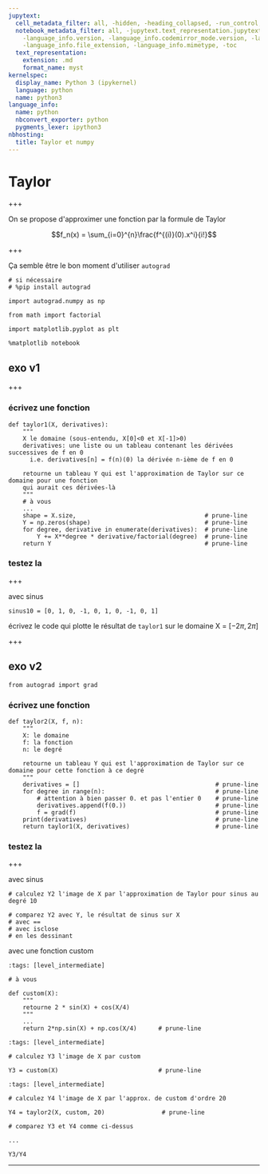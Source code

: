 ```yaml
---
jupytext:
  cell_metadata_filter: all, -hidden, -heading_collapsed, -run_control, -trusted
  notebook_metadata_filter: all, -jupytext.text_representation.jupytext_version, -jupytext.text_representation.format_version,
    -language_info.version, -language_info.codemirror_mode.version, -language_info.codemirror_mode,
    -language_info.file_extension, -language_info.mimetype, -toc
  text_representation:
    extension: .md
    format_name: myst
kernelspec:
  display_name: Python 3 (ipykernel)
  language: python
  name: python3
language_info:
  name: python
  nbconvert_exporter: python
  pygments_lexer: ipython3
nbhosting:
  title: Taylor et numpy
---
```


# Taylor

+++

On se propose d'approximer une fonction par la formule de Taylor

$$f_n(x) = \sum_{i=0}^{n}\frac{f^{(i)}(0).x^i}{i!}$$

+++

Ça semble être le bon moment d'utiliser `autograd`

```{code-cell} ipython3
# si nécessaire
# %pip install autograd

import autograd.numpy as np

from math import factorial
```

```{code-cell} ipython3
import matplotlib.pyplot as plt

%matplotlib notebook
```

## exo v1

+++

### écrivez une fonction

```{code-cell} ipython3
def taylor1(X, derivatives):
    """
    X le domaine (sous-entendu, X[0]<0 et X[-1]>0)
    derivatives: une liste ou un tableau contenant les dérivées successives de f en 0
      i.e. derivatives[n] = f(n)(0) la dérivée n-ième de f en 0
    
    retourne un tableau Y qui est l'approximation de Taylor sur ce domaine pour une fonction
    qui aurait ces dérivées-là
    """
    # à vous
    ...
    shape = X.size,                                    # prune-line
    Y = np.zeros(shape)                                # prune-line
    for degree, derivative in enumerate(derivatives):  # prune-line
        Y += X**degree * derivative/factorial(degree)  # prune-line
    return Y                                           # prune-line
```

### testez la

+++

avec sinus

```{code-cell} ipython3
sinus10 = [0, 1, 0, -1, 0, 1, 0, -1, 0, 1]
```

écrivez le code qui plotte le résultat de `taylor1` sur le domaine X = $[-2\pi, 2\pi]$

+++

## exo v2

```{code-cell} ipython3
from autograd import grad
```

### écrivez une fonction

```{code-cell} ipython3
def taylor2(X, f, n):
    """
    X: le domaine
    f: la fonction
    n: le degré
    
    retourne un tableau Y qui est l'approximation de Taylor sur ce domaine pour cette fonction à ce degré
    """
    derivatives = []                                      # prune-line
    for degree in range(n):                               # prune-line
        # attention à bien passer 0. et pas l'entier 0    # prune-line
        derivatives.append(f(0.))                         # prune-line
        f = grad(f)                                       # prune-line
    print(derivatives)                                    # prune-line
    return taylor1(X, derivatives)                        # prune-line
```

### testez la

+++

avec sinus

```{code-cell} ipython3
# calculez Y2 l'image de X par l'approximation de Taylor pour sinus au degré 10
```

```{code-cell} ipython3
# comparez Y2 avec Y, le résultat de sinus sur X
# avec ==
# avec isclose
# en les dessinant
```

avec une fonction custom

```{code-cell} ipython3
:tags: [level_intermediate]

# à vous

def custom(X):
    """
    retourne 2 * sin(X) + cos(X/4)
    """
    ...
    return 2*np.sin(X) + np.cos(X/4)      # prune-line
```

```{code-cell} ipython3
:tags: [level_intermediate]

# calculez Y3 l'image de X par custom

Y3 = custom(X)                            # prune-line
```

```{code-cell} ipython3
:tags: [level_intermediate]

# calculez Y4 l'image de X par l'approx. de custom d'ordre 20

Y4 = taylor2(X, custom, 20)                # prune-line
```

```{code-cell} ipython3
# comparez Y3 et Y4 comme ci-dessus

...
```

```{code-cell} ipython3
Y3/Y4
```

***
